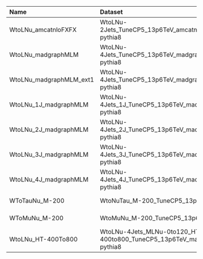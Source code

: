 | Name                    | Dataset                                                                  | 23wm Request                  | 23wm Status                       | 23BPixwm Request                  | 23BPixwm Status                   |
|:------------------------|:-------------------------------------------------------------------------|:------------------------------|:----------------------------------|:----------------------------------|:----------------------------------|
| WtoLNu_amcatnloFXFX     | WtoLNu-2Jets_TuneCP5_13p6TeV_amcatnloFXFX-pythia8                        | NONE                          | $${\color{red}\textbf{MISSING}}$$ | NONE                              | $${\color{red}\textbf{MISSING}}$$ |
| WtoLNu_madgraphMLM      | WtoLNu-4Jets_TuneCP5_13p6TeV_madgraphMLM-pythia8                         | GEN-Run3Summer23wmLHEGS-00317 | $${\color{green}\textbf{DONE}}$$  | GEN-Run3Summer23BPixwmLHEGS-00312 | $${\color{green}\textbf{DONE}}$$  |
| WtoLNu_madgraphMLM_ext1 | WtoLNu-4Jets_TuneCP5_13p6TeV_madgraphMLM-pythia8                         | GEN-Run3Summer23wmLHEGS-00317 | $${\color{green}\textbf{DONE}}$$  | GEN-Run3Summer23BPixwmLHEGS-00312 | $${\color{green}\textbf{DONE}}$$  |
| WtoLNu_1J_madgraphMLM   | WtoLNu-4Jets_1J_TuneCP5_13p6TeV_madgraphMLM-pythia8                      | GEN-Run3Summer23wmLHEGS-00318 | $${\color{green}\textbf{DONE}}$$  | GEN-Run3Summer23BPixwmLHEGS-00313 | $${\color{green}\textbf{DONE}}$$  |
| WtoLNu_2J_madgraphMLM   | WtoLNu-4Jets_2J_TuneCP5_13p6TeV_madgraphMLM-pythia8                      | GEN-Run3Summer23wmLHEGS-00319 | $${\color{green}\textbf{DONE}}$$  | GEN-Run3Summer23BPixwmLHEGS-00314 | $${\color{green}\textbf{DONE}}$$  |
| WtoLNu_3J_madgraphMLM   | WtoLNu-4Jets_3J_TuneCP5_13p6TeV_madgraphMLM-pythia8                      | GEN-Run3Summer23wmLHEGS-00320 | $${\color{green}\textbf{DONE}}$$  | GEN-Run3Summer23BPixwmLHEGS-00315 | $${\color{green}\textbf{DONE}}$$  |
| WtoLNu_4J_madgraphMLM   | WtoLNu-4Jets_4J_TuneCP5_13p6TeV_madgraphMLM-pythia8                      | GEN-Run3Summer23wmLHEGS-00321 | $${\color{green}\textbf{DONE}}$$  | GEN-Run3Summer23BPixwmLHEGS-00316 | $${\color{green}\textbf{DONE}}$$  |
| WToTauNu_M-200          | WtoNuTau_M-200_TuneCP5_13p6TeV_pythia8                                   | TAU-Run3Summer23GS-00011      | $${\color{green}\textbf{DONE}}$$  | TAU-Run3Summer23BPixGS-00011      | $${\color{green}\textbf{DONE}}$$  |
| WToMuNu_M-200           | WtoMuNu_M-200_TuneCP5_13p6TeV_pythia8                                    | TAU-Run3Summer23GS-00010      | $${\color{green}\textbf{DONE}}$$  | TAU-Run3Summer23BPixGS-00010      | $${\color{green}\textbf{DONE}}$$  |
| WtoLNu_HT-400To800      | WtoLNu-4Jets_MLNu-0to120_HT-400to800_TuneCP5_13p6TeV_madgraphMLM-pythia8 | GEN-Run3Summer23wmLHEGS-00297 | $${\color{green}\textbf{DONE}}$$  | GEN-Run3Summer23BPixwmLHEGS-00292 | $${\color{green}\textbf{DONE}}$$  |